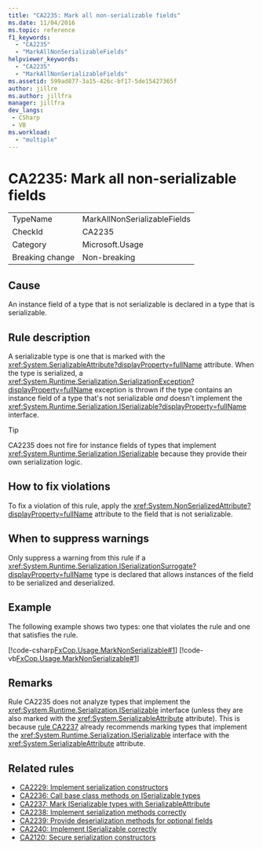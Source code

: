 ```yaml
---
title: "CA2235: Mark all non-serializable fields"
ms.date: 11/04/2016
ms.topic: reference
f1_keywords:
  - "CA2235"
  - "MarkAllNonSerializableFields"
helpviewer_keywords:
  - "CA2235"
  - "MarkAllNonSerializableFields"
ms.assetid: 599ad877-3a15-426c-bf17-5de15427365f
author: jillre
ms.author: jillfra
manager: jillfra
dev_langs:
 - CSharp
 - VB
ms.workload:
  - "multiple"
---
```

# CA2235: Mark all non-serializable fields

|||
|-|-|
|TypeName|MarkAllNonSerializableFields|
|CheckId|CA2235|
|Category|Microsoft.Usage|
|Breaking change|Non-breaking|

## Cause

An instance field of a type that is not serializable is declared in a type that is serializable.

## Rule description

A serializable type is one that is marked with the <xref:System.SerializableAttribute?displayProperty=fullName> attribute. When the type is serialized, a <xref:System.Runtime.Serialization.SerializationException?displayProperty=fullName> exception is thrown if the type contains an instance field of a type that's not serializable *and* doesn't implement the <xref:System.Runtime.Serialization.ISerializable?displayProperty=fullName> interface.

> [!TIP]
> CA2235 does not fire for instance fields of types that implement <xref:System.Runtime.Serialization.ISerializable> because they provide their own serialization logic.

## How to fix violations

To fix a violation of this rule, apply the <xref:System.NonSerializedAttribute?displayProperty=fullName> attribute to the field that is not serializable.

## When to suppress warnings

Only suppress a warning from this rule if a <xref:System.Runtime.Serialization.ISerializationSurrogate?displayProperty=fullName> type is declared that allows instances of the field to be serialized and deserialized.

## Example

The following example shows two types: one that violates the rule and one that satisfies the rule.

[!code-csharp[FxCop.Usage.MarkNonSerializable#1](../code-quality/codesnippet/CSharp/ca2235-mark-all-non-serializable-fields_1.cs)]
[!code-vb[FxCop.Usage.MarkNonSerializable#1](../code-quality/codesnippet/VisualBasic/ca2235-mark-all-non-serializable-fields_1.vb)]

## Remarks

Rule CA2235 does not analyze types that implement the <xref:System.Runtime.Serialization.ISerializable> interface (unless they are also marked with the <xref:System.SerializableAttribute> attribute). This is because [rule CA2237](../code-quality/ca2237.md) already recommends marking types that implement the <xref:System.Runtime.Serialization.ISerializable> interface with the <xref:System.SerializableAttribute> attribute.

## Related rules

- [CA2229: Implement serialization constructors](../code-quality/ca2229.md)
- [CA2236: Call base class methods on ISerializable types](../code-quality/ca2236.md)
- [CA2237: Mark ISerializable types with SerializableAttribute](../code-quality/ca2237.md)
- [CA2238: Implement serialization methods correctly](../code-quality/ca2238.md)
- [CA2239: Provide deserialization methods for optional fields](../code-quality/ca2239.md)
- [CA2240: Implement ISerializable correctly](../code-quality/ca2240.md)
- [CA2120: Secure serialization constructors](../code-quality/ca2120.md)
